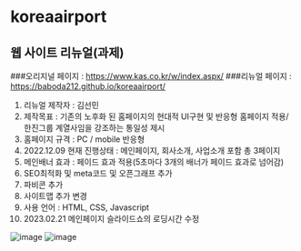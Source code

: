 # koreaairport
## 웹 사이트 리뉴얼(과제)
###오리지널 페이지 : https://www.kas.co.kr/w/index.aspx/
###리뉴얼 페이지 : https://baboda212.github.io/koreaairport/

1. 리뉴얼 제작자 : 김선민
2. 제작목표 : 기존의 노후화 된 홈페이지의 현대적 UI구현 및 반응형 홈페이지 적용/ 한진그룹 계열사임을 강조하는 통일성 제시
3. 홈페이지 규격 : PC / mobile 반응형
4. 2022.12.09 현재 진행상태 : 메인페이지, 회사소개, 사업소개 포함 총 3페이지
5. 메인배너 효과 : 페이드 효과 적용(5초마다 3개의 배너가 페이드 효과로 넘어감)
6. SEO최적화 및 meta코드 및 오픈그래프 추가
7. 파비콘 추가
8. 사이트맵 추가 변경
9. 사용 언어 :  HTML, CSS, Javascript
10. 2023.02.21 메인페이지 슬라이드쇼의 로딩시간 수정

![image](https://user-images.githubusercontent.com/113665619/206602223-98d11f41-c0cc-448e-8b8d-935369389ba9.png) 
![image](https://user-images.githubusercontent.com/113665619/206602310-ec1dca2f-0473-4561-b384-408b74210eea.png)
